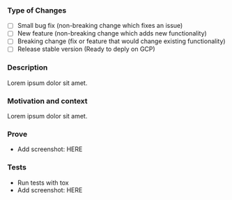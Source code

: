 ### Type of Changes

- [ ] Small bug fix (non-breaking change which fixes an issue)
- [ ] New feature (non-breaking change which adds new functionality)
- [ ] Breaking change (fix or feature that would change existing functionality)
- [ ] Release stable version (Ready to deply on GCP)

### Description

Lorem ipsum dolor sit amet.

### Motivation and context

Lorem ipsum dolor sit amet.

### Prove

* Add screenshot:
HERE

### Tests
* Run tests with tox
* Add screenshot:
HERE
